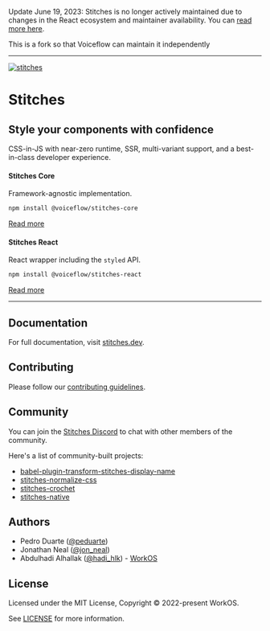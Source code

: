 Update June 19, 2023: Stitches is no longer actively maintained due to changes in the React ecosystem and maintainer availability. You can <a href="https://github.com/stitchesjs/stitches/discussions/1149#discussioncomment-6223090">read more here</a>.

This is a fork so that Voiceflow can maintain it independently

---

<a href="https://stitches.dev">
  <img alt="stitches" src="https://user-images.githubusercontent.com/372831/112011920-03e21400-8b29-11eb-9c9a-4e14d5a1f575.png" />
</a>

# Stitches

## Style your components with confidence

CSS-in-JS with near-zero runtime, SSR, multi-variant support, and a best-in-class developer experience.

#### Stitches Core

Framework-agnostic implementation.

```sh
npm install @voiceflow/stitches-core
```

[Read more](https://github.com/stitchesjs/stitches/tree/main/packages/core)

#### Stitches React

React wrapper including the `styled` API.

```sh
npm install @voiceflow/stitches-react
```

[Read more](https://github.com/stitchesjs/stitches/tree/main/packages/react)

---

## Documentation

For full documentation, visit [stitches.dev](https://stitches.dev).

## Contributing

Please follow our [contributing guidelines](./CONTRIBUTING.md).

## Community

You can join the [Stitches Discord](https://discord.com/invite/H4eG3Mk) to chat with other members of the community.

Here's a list of community-built projects:

- [babel-plugin-transform-stitches-display-name](https://github.com/afzalsayed96/babel-plugin-transform-stitches-display-name)
- [stitches-normalize-css](https://github.com/psongpin/stitches-normalize-css)
- [stitches-crochet](https://github.com/orenelbaum/stitches-crochet)
- [stitches-native](https://github.com/Temzasse/stitches-native)

## Authors

- Pedro Duarte ([@peduarte](https://twitter.com/peduarte))
- Jonathan Neal ([@jon_neal](https://twitter.com/jon_neal))
- Abdulhadi Alhallak ([@hadi_hlk](https://twitter.com/hadi_hlk)) - [WorkOS](https://workos.com)

## License

Licensed under the MIT License, Copyright © 2022-present WorkOS.

See [LICENSE](./LICENSE.md) for more information.
